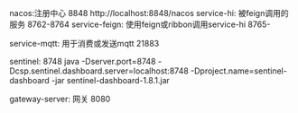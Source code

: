 nacos:注册中心
    8848  http://localhost:8848/nacos
service-hi: 被feign调用的服务
    8762-8764
service-feign: 使用feign或ribbon调用service-hi
    8765-

service-mqtt: 用于消费或发送mqtt
    21883


sentinel:
8748
java -Dserver.port=8748 -Dcsp.sentinel.dashboard.server=localhost:8748 -Dproject.name=sentinel-dashboard -jar sentinel-dashboard-1.8.1.jar


gateway-server: 网关
    8080
    
    



